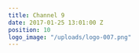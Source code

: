 ```yaml
---
title: Channel 9
date: 2017-01-25 13:01:00 Z
position: 10
logo_image: "/uploads/logo-007.png"
---
```


